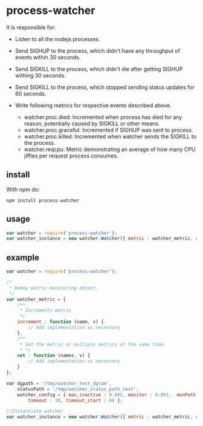 process-watcher
=======
It is responsible for:

* Listen to all the nodejs processes.
* Send SIGHUP to the process, which didn't have any throughput of events within 30 seconds.
* Send SIGKILL to the process, which didn't die after getting SIGHUP withing 30 seconds.
* Send SIGKILL to the process, which stopped sending status updates for 60 seconds.

* Write following  metrics for respective events described above.
    * watcher.proc.died: Incremented when process has died for any reason, potentially caused by SIGKILL or other means.
    * watcher.proc.graceful: Incremented if SIGHUP was sent to process.
    * watcher.proc.killed: Incremented when watcher sends the SIGKILL to the process.
    * watcher.reqcpu: Metric demonstrating an average of how many CPU jiffies per request process consumes.

install
-------
With npm do:

`npm install process-watcher`

usage
-----

```javascript
var watcher = require('process-watcher');
var watcher_instance = new watcher.Watcher({ metric : watcher_metric, config : watcher_config });
```

example
-------

```javascript
var watcher = require('process-watcher');

/*
 * Dummy metric monitoring object.
 */
var watcher_metric = {
    /**
     * Increments metric
     */
    increment : function (name, v) {
        // Add implementation as necessary
    },
    /**
     * Set the metric or multiple metrics at the same time.
     * */
    set : function (names, v) {
        // Add implementation as necessary
    }
};

var dgpath = '/tmp/watcher_test_dgram',
    statusPath = '/tmp/watcher_status_path_test',
    watcher_config = { max_inactive : 0.001, monitor : 0.001,  monPath: dgpath,
        timeout : 30, timeout_start : 60 };

//Instantiate watcher
var watcher_instance = new watcher.Watcher({ metric : watcher_metric, config : watcher_config });
```
